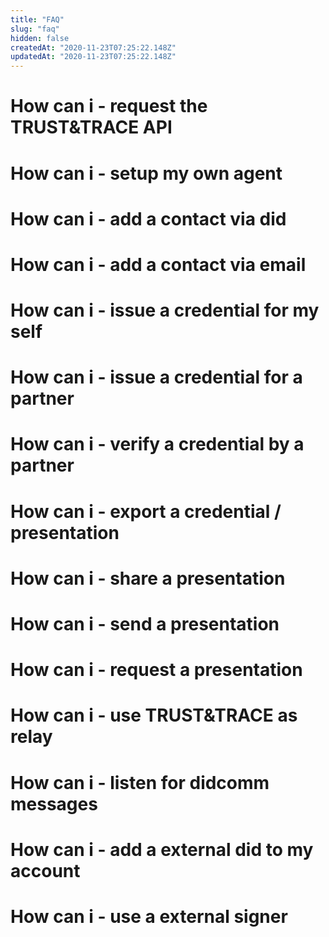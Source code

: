 ```yaml
---
title: "FAQ"
slug: "faq"
hidden: false
createdAt: "2020-11-23T07:25:22.148Z"
updatedAt: "2020-11-23T07:25:22.148Z"
---
```


# How can i - request the TRUST&TRACE API

# How can i - setup my own agent

# How can i - add a contact via did

# How can i - add a contact via email

# How can i - issue a credential for my self

# How can i - issue a credential for a partner

# How can i - verify a credential by a partner

# How can i - export a credential / presentation

# How can i - share a presentation

# How can i - send a presentation

# How can i - request a presentation

# How can i - use TRUST&TRACE as relay

# How can i - listen for didcomm messages

# How can i - add a external did to my account

# How can i - use a external signer
